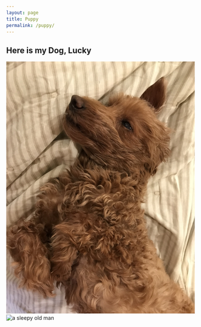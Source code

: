 ```yaml
---
layout: page
title: Puppy
permalink: /puppy/
---
```

## Here is my Dog, Lucky

![a very good boy](/assets/images/lucky1.jpeg)
![a sleepy old man](/assets/images/lucky2.jpeg)